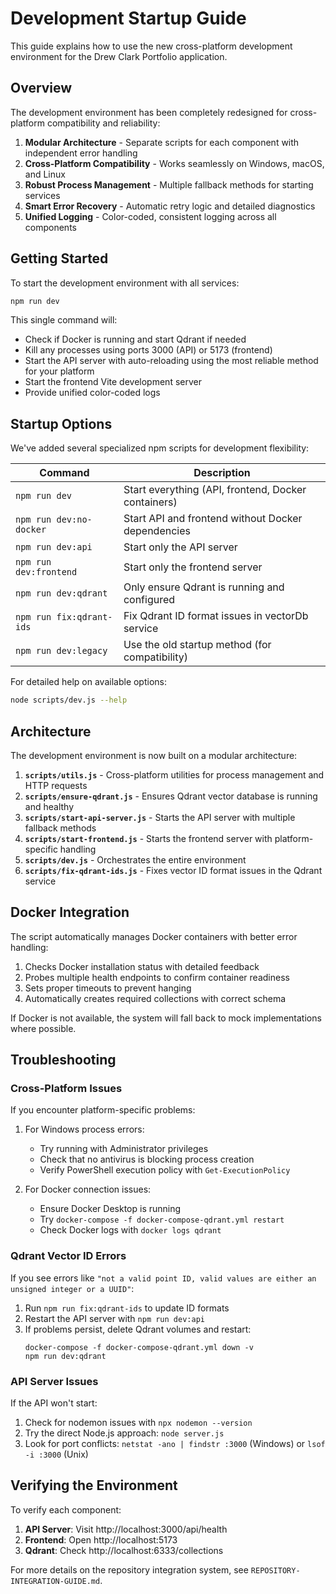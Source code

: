# Development Startup Guide

This guide explains how to use the new cross-platform development environment for the Drew Clark Portfolio application.

## Overview

The development environment has been completely redesigned for cross-platform compatibility and reliability:

1. **Modular Architecture** - Separate scripts for each component with independent error handling
2. **Cross-Platform Compatibility** - Works seamlessly on Windows, macOS, and Linux
3. **Robust Process Management** - Multiple fallback methods for starting services
4. **Smart Error Recovery** - Automatic retry logic and detailed diagnostics
5. **Unified Logging** - Color-coded, consistent logging across all components

## Getting Started

To start the development environment with all services:

```bash
npm run dev
```

This single command will:
- Check if Docker is running and start Qdrant if needed
- Kill any processes using ports 3000 (API) or 5173 (frontend)
- Start the API server with auto-reloading using the most reliable method for your platform
- Start the frontend Vite development server
- Provide unified color-coded logs

## Startup Options

We've added several specialized npm scripts for development flexibility:

| Command | Description |
|---------|-------------|
| `npm run dev` | Start everything (API, frontend, Docker containers) |
| `npm run dev:no-docker` | Start API and frontend without Docker dependencies |
| `npm run dev:api` | Start only the API server |
| `npm run dev:frontend` | Start only the frontend server |
| `npm run dev:qdrant` | Only ensure Qdrant is running and configured |
| `npm run fix:qdrant-ids` | Fix Qdrant ID format issues in vectorDb service |
| `npm run dev:legacy` | Use the old startup method (for compatibility) |

For detailed help on available options:

```bash
node scripts/dev.js --help
```

## Architecture

The development environment is now built on a modular architecture:

1. **`scripts/utils.js`** - Cross-platform utilities for process management and HTTP requests
2. **`scripts/ensure-qdrant.js`** - Ensures Qdrant vector database is running and healthy
3. **`scripts/start-api-server.js`** - Starts the API server with multiple fallback methods
4. **`scripts/start-frontend.js`** - Starts the frontend server with platform-specific handling
5. **`scripts/dev.js`** - Orchestrates the entire environment
6. **`scripts/fix-qdrant-ids.js`** - Fixes vector ID format issues in the Qdrant service

## Docker Integration

The script automatically manages Docker containers with better error handling:

1. Checks Docker installation status with detailed feedback
2. Probes multiple health endpoints to confirm container readiness
3. Sets proper timeouts to prevent hanging
4. Automatically creates required collections with correct schema

If Docker is not available, the system will fall back to mock implementations where possible.

## Troubleshooting

### Cross-Platform Issues

If you encounter platform-specific problems:

1. For Windows process errors:
   - Try running with Administrator privileges
   - Check that no antivirus is blocking process creation
   - Verify PowerShell execution policy with `Get-ExecutionPolicy`

2. For Docker connection issues:
   - Ensure Docker Desktop is running
   - Try `docker-compose -f docker-compose-qdrant.yml restart`
   - Check Docker logs with `docker logs qdrant`

### Qdrant Vector ID Errors

If you see errors like `"not a valid point ID, valid values are either an unsigned integer or a UUID"`:

1. Run `npm run fix:qdrant-ids` to update ID formats
2. Restart the API server with `npm run dev:api`
3. If problems persist, delete Qdrant volumes and restart: 
   ```
   docker-compose -f docker-compose-qdrant.yml down -v
   npm run dev:qdrant
   ```

### API Server Issues

If the API won't start:

1. Check for nodemon issues with `npx nodemon --version`
2. Try the direct Node.js approach: `node server.js`
3. Look for port conflicts: `netstat -ano | findstr :3000` (Windows) or `lsof -i :3000` (Unix)

## Verifying the Environment

To verify each component:

1. **API Server**: Visit http://localhost:3000/api/health
2. **Frontend**: Open http://localhost:5173
3. **Qdrant**: Check http://localhost:6333/collections

For more details on the repository integration system, see `REPOSITORY-INTEGRATION-GUIDE.md`.
